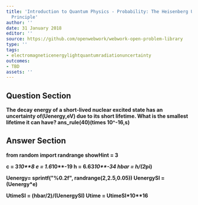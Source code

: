 ```yaml
---
title: 'Introduction to Quantum Physics - Probability: The Heisenberg Uncertainty
  Principle'
author: ''
date: 31 January 2018
editor: ''
source: https://github.com/openwebwork/webwork-open-problem-library
type: ''
tags:
- electromagneticenergylightquantumradiationuncertainty
outcomes:
- TBD
assets: ''
---
```


## Question Section 

<b>
The decay energy of a short-lived nuclear excited state has an uncertainty of(Uenergy,eV) due to its short lifetime. What is the smallest lifetime it can have?
ans_rule(40)(times 10^-16,s)



## Answer Section

from random import randrange
showHint = 3

c = 3*10**8
e = 1.6*10**-19
h = 6.63*10**-34
hbar = h/(2*pi)

Uenergy= sprintf("%0.2f", randrange(2,2.5,0.05))
UenergySI = (Uenergy*e)

UtimeSI = (hbar/2)/(UenergySI)
Utime = UtimeSI*10**16